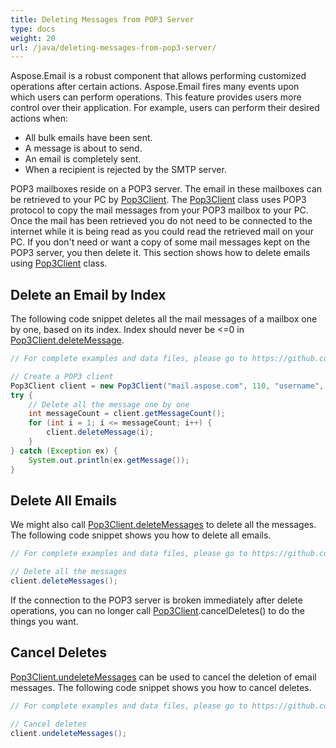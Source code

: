 ```yaml
---
title: Deleting Messages from POP3 Server
type: docs
weight: 20
url: /java/deleting-messages-from-pop3-server/
---
```



Aspose.Email is a robust component that allows performing customized operations after certain actions. Aspose.Email fires many events upon which users can perform operations. This feature provides users more control over their application. For example, users can perform their desired actions when:

- All bulk emails have been sent.
- A message is about to send.
- An email is completely sent.
- When a recipient is rejected by the SMTP server.

POP3 mailboxes reside on a POP3 server. The email in these mailboxes can be retrieved to your PC by [Pop3Client](https://reference.aspose.com/email/java/com.aspose.email/Pop3Client). The [Pop3Client](https://reference.aspose.com/email/java/com.aspose.email/Pop3Client) class uses POP3 protocol to copy the mail messages from your POP3 mailbox to your PC. Once the mail has been retrieved you do not need to be connected to the internet while it is being read as you could read the retrieved mail on your PC. If you don't need or want a copy of some mail messages kept on the POP3 server, you then delete it. This section shows how to delete emails using [Pop3Client](https://reference.aspose.com/email/java/com.aspose.email/Pop3Client) class.
## **Delete an Email by Index**
The following code snippet deletes all the mail messages of a mailbox one by one, based on its index. Index should never be <=0 in [Pop3Client.deleteMessage](https://reference.aspose.com/email/java/com.aspose.email/Pop3Client#deleteMessage\(int\)).


~~~Java
// For complete examples and data files, please go to https://github.com/aspose-email/Aspose.Email-for-Java

// Create a POP3 client
Pop3Client client = new Pop3Client("mail.aspose.com", 110, "username", "psw");
try {
    // Delete all the message one by one
    int messageCount = client.getMessageCount();
    for (int i = 1; i <= messageCount; i++) {
        client.deleteMessage(i);
    }
} catch (Exception ex) {
    System.out.println(ex.getMessage());
}
~~~
## **Delete All Emails**
We might also call [Pop3Client.deleteMessages](https://reference.aspose.com/email/java/com.aspose.email/Pop3Client#deleteMessages\(\)) to delete all the messages. The following code snippet shows you how to delete all emails.


~~~Java
// For complete examples and data files, please go to https://github.com/aspose-email/Aspose.Email-for-Java

// Delete all the messages
client.deleteMessages();
~~~
If the connection to the POP3 server is broken immediately after delete operations, you can no longer call [Pop3Client](https://reference.aspose.com/email/java/com.aspose.email/Pop3Client).cancelDeletes() to do the things you want.
## **Cancel Deletes**
[Pop3Client.undeleteMessages](https://reference.aspose.com/email/java/com.aspose.email/Pop3Client#undeleteMessages\(\)) can be used to cancel the deletion of email messages. The following code snippet shows you how to cancel deletes.


~~~Java
// For complete examples and data files, please go to https://github.com/aspose-email/Aspose.Email-for-Java

// Cancel deletes
client.undeleteMessages();
~~~
